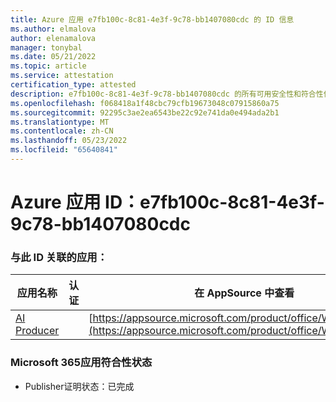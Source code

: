 ```yaml
---
title: Azure 应用 e7fb100c-8c81-4e3f-9c78-bb1407080cdc 的 ID 信息
ms.author: elmalova
author: elenamalova
manager: tonybal
ms.date: 05/21/2022
ms.topic: article
ms.service: attestation
certification_type: attested
description: e7fb100c-8c81-4e3f-9c78-bb1407080cdc 的所有可用安全性和符合性信息。
ms.openlocfilehash: f068418a1f48cbc79cfb19673048c07915860a75
ms.sourcegitcommit: 92295c3ae2ea6543be22c92e741da0e494ada2b1
ms.translationtype: MT
ms.contentlocale: zh-CN
ms.lasthandoff: 05/23/2022
ms.locfileid: "65640841"
---
```

# <a name="azure-app-id-e7fb100c-8c81-4e3f-9c78-bb1407080cdc"></a>Azure 应用 ID：e7fb100c-8c81-4e3f-9c78-bb1407080cdc


### <a name="apps-associated-with-this-id"></a>与此 ID 关联的应用：
| **应用名称** | **认证** | **在 AppSource 中查看** |
|--------------|---------------|-----------------------|
| [AI Producer](../forward/WA200003883.md) |  | [https://appsource.microsoft.com/product/office/WA200003883](https://appsource.microsoft.com/product/office/WA200003883) |

### <a name="microsoft-365-app-compliance-status"></a>Microsoft 365应用符合性状态
- Publisher证明状态：已完成
